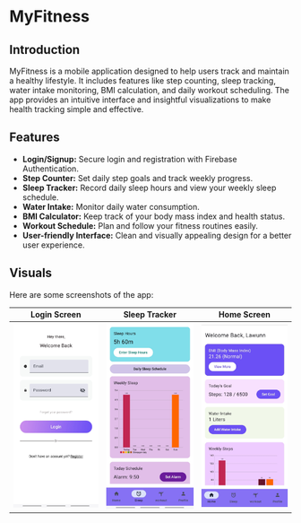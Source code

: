 # MyFitness

## Introduction
MyFitness is a mobile application designed to help users track and maintain a healthy lifestyle. It includes features like step counting, sleep tracking, water intake monitoring, BMI calculation, and daily workout scheduling. The app provides an intuitive interface and insightful visualizations to make health tracking simple and effective.

## Features
- **Login/Signup:** Secure login and registration with Firebase Authentication.
- **Step Counter:** Set daily step goals and track weekly progress.
- **Sleep Tracker:** Record daily sleep hours and view your weekly sleep schedule.
- **Water Intake:** Monitor daily water consumption.
- **BMI Calculator:** Keep track of your body mass index and health status.
- **Workout Schedule:** Plan and follow your fitness routines easily.
- **User-friendly Interface:** Clean and visually appealing design for a better user experience.

## Visuals
Here are some screenshots of the app:

| Login Screen | Sleep Tracker | Home Screen |
|--------------|---------------|-------------|
| ![Login Screen](./images/Fitness%20Login.jpg) | ![Sleep Tracker](./images/Fitness%202.jpg) | ![Home Screen](./images/Fitness%201.jpg) |
